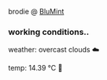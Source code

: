 brodie @ [BluMint](https://www.linkedin.com/company/blumint-io/)

<!--weather_start-->
### working conditions..

weather: overcast clouds ☁️

temp: 14.39 °C 👕

<!--weather_end-->
